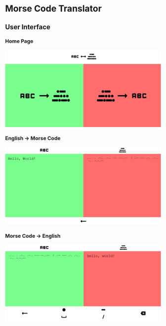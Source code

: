 # Morse Code Translator

## User Interface
### Home Page
<img src="https://github.com/aaronmills0/morse-code-translator/blob/main/images/home_page.PNG" width="800">

### English &#8594; Morse Code
<img src="https://github.com/aaronmills0/morse-code-translator/blob/main/images/encode_page.PNG" width="800">

### Morse Code &#8594; English
<img src="https://github.com/aaronmills0/morse-code-translator/blob/main/images/decode_page.PNG" width="800">
